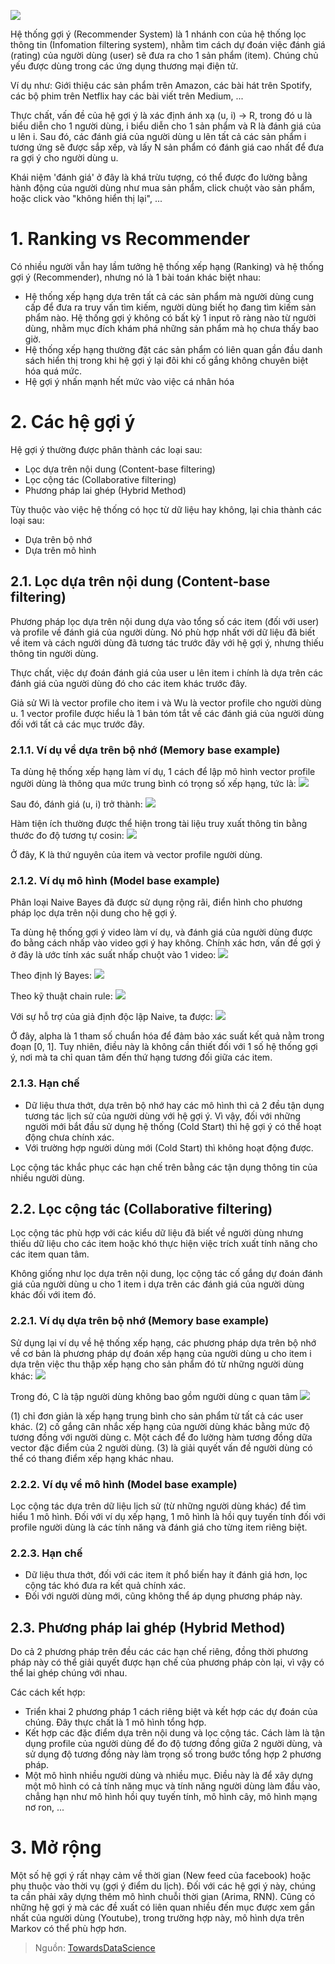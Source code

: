 ![](https://images.viblo.asia/2c6b6341-58c3-460c-b2ff-5232fc0fad04.png)


Hệ thống gợi ý (Recommender System) là 1 nhánh con của hệ thống lọc thông tin (Infomation filtering system), nhằm tìm cách dự đoán việc đánh giá (rating) của người dùng (user) sẽ đưa ra cho 1 sản phẩm (item). Chúng chủ yếu được dùng trong các ứng dụng thương mại điện tử.

Ví dụ như: Giới thiệu các sản phẩm trên Amazon, các bài hát trên Spotify, các bộ phim trên Netflix hay các bài viết trên Medium, ...

Thực chất, vấn đề của hệ gợi ý là xác định ánh xạ (u, i) -> R, trong đó u là biểu diễn cho 1 người dùng, i biểu diễn cho 1 sản phẩm và R là đánh giá của u lên i. Sau đó, các đánh giá của người dùng u lên tất cả các sản phẩm i tương ứng sẽ được sắp xếp, và lấy N sản phẩm có đánh giá cao nhất để đưa ra gợi ý cho người dùng u.

Khái niệm 'đánh giá' ở đây là khá trừu tượng, có thể được đo lường bằng hành động của người dùng như mua sản phẩm, click chuột vào sản phẩm, hoặc click vào "không hiển thị lại", ...

# 1. Ranking vs Recommender

Có nhiều người vẫn hay lầm tưởng hệ thống xếp hạng (Ranking) và hệ thống gợi ý (Recommender), nhưng nó là 1 bài toán khác biệt nhau:
- Hệ thống xếp hạng dựa trên tất cả các sản phẩm mà người dùng cung cấp để đưa ra truy vấn tìm kiếm, người dùng biết họ đang tìm kiếm sản phẩm nào. Hệ thống gợi ý không có bất kỳ 1 input rõ ràng nào từ người dùng, nhằm mục đích khám phá những sản phẩm mà họ chưa thấy bao giờ.
- Hệ thống xếp hạng thường đặt các sản phẩm có liên quan gần đầu danh sách hiển thị trong khi hệ gợi ý lại đôi khi cố gắng không chuyên biệt hóa quá mức.
- Hệ gợi ý nhấn mạnh hết mức vào việc cá nhân hóa

# 2. Các hệ gợi ý

Hệ gợi ý thường được phân thành các loại sau:
* Lọc dựa trên nội dung (Content-base filtering)
* Lọc cộng tác (Collaborative filtering)
* Phương pháp lai ghép (Hybrid Method)

Tùy thuộc vào việc hệ thống có học từ dữ liệu hay không, lại chia thành các loại sau:
* Dựa trên bộ nhớ
* Dựa trên mô hình

## 2.1. Lọc dựa trên nội dung (Content-base filtering)

Phương pháp lọc dựa trên nội dung dựa vào tổng số các item (đối với user) và profile về đánh giá của người dùng. Nó phù hợp nhất với dữ liệu đã biết về item và cách người dùng đã tương tác trước đây với hệ gợi ý, nhưng thiếu thông tin người dùng.

Thực chất, việc dự đoán đánh giá của user u lên item i chính là dựa trên các đánh giá của người dùng đó cho các item khác trước đây.

Giả sử Wi là vector profile cho item i và Wu là vector profile cho người dùng u. 1 vector profile được hiểu là 1 bản tóm tắt về các đánh giá của người dùng đối với tất cả các mục trước đây.

### 2.1.1. Ví dụ về dựa trên bộ nhớ (Memory base example)

Ta dùng hệ thống xếp hạng làm ví dụ, 1 cách để lập mô hình vector profile người dùng là thông qua mức trung bình có trọng số xếp hạng, tức là:
![](https://images.viblo.asia/1b000f46-412a-43a4-9cdc-b2ba146f7d68.png)

Sau đó, đánh giá (u, i) trở thành:
![](https://images.viblo.asia/7b058d7c-44ec-4742-bc78-a0b5e1b8117e.png)

Hàm tiện ích thường được thể hiện trong tài liệu truy xuất thông tin bằng thước đo độ tương tự cosin:
![](https://images.viblo.asia/d8c00691-bce0-4bef-a5b2-a15a872c8c26.png)

Ở đây, K là thứ nguyên của item và vector profile người dùng.

### 2.1.2. Ví dụ mô hình (Model base example)

Phân loại Naive Bayes đã được sử dụng rộng rãi, điển hình cho phương pháp lọc dựa trên nội dung cho hệ gợi ý.

Ta dùng hệ thống gợi ý video làm ví dụ, và đánh giá của người dùng được đo bằng cách nhấp vào video gợi ý hay không. Chính xác hơn, vấn đề gợi ý ở đây là ước tính xác suất nhấp chuột vào 1 video:
![](https://images.viblo.asia/d7a052c6-bd8d-4ee2-83ec-684b77a4c718.png)

Theo định lý Bayes:
![](https://images.viblo.asia/0932dced-6b0a-42da-85eb-72d7865b3b05.png)

Theo kỹ thuật chain rule:
![](https://images.viblo.asia/00981eb1-dd48-4423-9208-f5a2d779d8fb.png)

Với sự hỗ trợ của giả định độc lập Naive, ta được:
![](https://images.viblo.asia/dda40834-b811-47aa-9cd6-dee78c9d1a96.png)

Ở đây, alpha là 1 tham số chuẩn hóa để đảm bảo xác suất kết quả nằm trong đoạn [0, 1]. Tuy nhiên, điều này là không cần thiết đối với 1 số hệ thống gợi ý, nơi mà ta chỉ quan tâm đến thứ hạng tương đối giữa các item.

### 2.1.3. Hạn chế

- Dữ liệu thưa thớt, dựa trên bộ nhớ hay các mô hình thì cả 2 đều tận dụng tương tác lịch sử của người dùng với hệ gợi ý. Vì vậy, đối với những người mới bắt đầu sử dụng hệ thống (Cold Start) thì hệ gợi ý có thể hoạt động chưa chính xác.
- Với trường hợp người dùng mới (Cold Start) thì không hoạt động được.

Lọc cộng tác khắc phục các hạn chế trên bằng các tận dụng thông tin của nhiều người dùng.

## 2.2. Lọc cộng tác (Collaborative filtering)

Lọc cộng tác phù hợp với các kiểu dữ liệu đã biết về người dùng nhưng thiếu dữ liệu cho các item hoặc khó thực hiện việc trích xuất tính năng cho các item quan tâm.

Không giống như lọc dựa trên nội dung, lọc cộng tác cố gắng dự đoán đánh giá của người dùng u cho 1 item i dựa trên các đánh giá của người dùng khác đối với item đó.

### 2.2.1. Ví dụ dựa trên bộ nhớ (Memory base example)

Sử dụng lại ví dụ về hệ thống xếp hạng, các phương pháp dựa trên bộ nhớ về cơ bản là phương pháp dự đoán xếp hạng của người dùng u cho item i dựa trên việc thu thập xếp hạng cho sản phẩm đó từ những người dùng khác:
![](https://images.viblo.asia/58e692fc-5b0d-4922-8302-b03218d27712.png)

Trong đó, C là tập người dùng không bao gồm người dùng c quan tâm
![](https://images.viblo.asia/7bf00fc6-b28e-4d8a-83c8-e9eb96cf45f6.png)

(1) chỉ đơn giản là xếp hạng trung bình cho sản phẩm từ tất cả các user khác. (2) cố gắng cân nhắc xếp hạng của người dùng khác bằng mức độ tương đồng với người dùng c. Một cách để đo lường hàm tương đồng dữa vector đặc điểm của 2 người dùng. (3) là giải quyết vấn đề người dùng có thể có thang điểm xếp hạng khác nhau.

### 2.2.2. Ví dụ về mô hình (Model base example)

Lọc cộng tác dựa trên dữ liệu lịch sử (từ những người dùng khác) để tìm hiểu 1 mô hình. Đối với ví dụ xếp hạng, 1 mô hình là hồi quy tuyến tính đối với profile người dùng là các tính năng và đánh giá cho từng item riêng biệt.

### 2.2.3. Hạn chế

- Dữ liệu thưa thớt, đối với các item ít phổ biến hay ít đánh giá hơn, lọc cộng tác khó đưa ra kết quả chính xác.
- Đối với người dùng mới, cũng không thể áp dụng phương pháp này.

## 2.3. Phương pháp lai ghép (Hybrid Method)

Do cả 2 phương pháp trên đều các các hạn chế riêng, đồng thời phương pháp này có thể giải quyết được hạn chế của phương pháp còn lại, vì vậy có thể lai ghép chúng với nhau.

Các cách kết hợp:
- Triển khai 2 phương pháp 1 cách riêng biệt và kết hợp các dự đoán của chúng. Đây thực chất là 1 mô hình tổng hợp.
- Kết hợp các đặc điểm dựa trên nội dung và lọc cộng tác. Cách làm là tận dụng profile của người dùng để đo độ tương đồng giữa 2 người dùng, và sử dụng độ tương đồng này làm trọng số trong bước tổng hợp 2 phương pháp.
- Một mô hình nhiều người dùng và nhiều mục. Điều này là để xây dựng một mô hình có cả tính năng mục và tính năng người dùng làm đầu vào, chẳng hạn như mô hình hồi quy tuyến tính, mô hình cây, mô hình mạng nơ ron, ...

# 3. Mở rộng

Một số hệ gợi ý rất nhạy cảm về thời gian (New feed của facebook) hoặc phụ thuộc vào thời vụ (gợi ý điểm du lịch). Đối với các hệ gợi ý này, chúng ta cần phải xây dựng thêm mô hình chuỗi thời gian (Arima, RNN). Cũng có những hệ gợi ý mà các đề xuất có liên quan nhiều đến mục được xem gần nhất của người dùng (Youtube), trong trường hợp này, mô hình dựa trên Markov có thể phù hợp hơn.

> Nguồn: [TowardsDataScience](https://towardsdatascience.com/recommendation-systems-a-review-d4592b6caf4b)